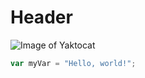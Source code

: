 # Header
![Image of Yaktocat](https://octodex.github.com/images/yaktocat.png)


``` javascript
var myVar = "Hello, world!";
```
